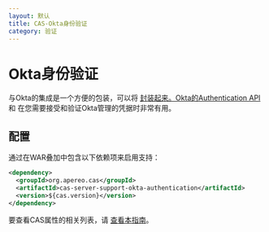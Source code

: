 ```yaml
---
layout: 默认
title: CAS-Okta身份验证
category: 验证
---
```


# Okta身份验证

与Okta的集成是一个方便的包装，可以将 [封装起来。Okta的Authentication API](https://developer.okta.com/docs/api/resources/authn.html) 和 在您需要接受和验证Okta管理的凭据时非常有用。

## 配置

通过在WAR叠加中包含以下依赖项来启用支持：

```xml
<dependency>
  <groupId>org.apereo.cas</groupId>
  <artifactId>cas-server-support-okta-authentication</artifactId>
  <version>${cas.version}</version>
</dependency>
```

要查看CAS属性的相关列表，请 [查看本指南](../configuration/Configuration-Properties.html#okta-authentication)。
